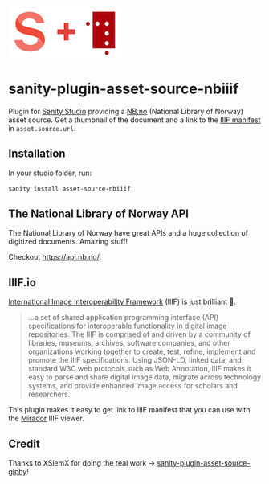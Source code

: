 ![Logo](./src/public/sanity_nb.png)

# sanity-plugin-asset-source-nbiiif

Plugin for [Sanity Studio](https://www.sanity.io) providing a [NB.no](https://nb.no) (National Library of Norway) asset source. Get a thumbnail of the document and a link to the [IIIF manifest](https://iiif.io/api/presentation/2.0/#introduction) in `asset.source.url`.

## Installation

In your studio folder, run:

```bash
sanity install asset-source-nbiiif
```

## The National Library of Norway API

The National Library of Norway have great APIs and a huge collection of digitized documents. Amazing stuff!

Checkout https://api.nb.no/. 

## IIIF.io

[International Image Interoperability Framework](https://iiif.io) (IIIF) is just brilliant 💯.

> ...a set of shared application programming interface (API) specifications for interoperable functionality in digital image repositories. The IIIF is comprised of and driven by a community of libraries, museums, archives, software companies, and other organizations working together to create, test, refine, implement and promote the IIIF specifications. Using JSON-LD, linked data, and standard W3C web protocols such as Web Annotation, IIIF makes it easy to parse and share digital image data, migrate across technology systems, and provide enhanced image access for scholars and researchers.

This plugin makes it easy to get link to IIIF manifest that you can use with the [Mirador](https://projectmirador.org/) IIIF viewer.

## Credit 

Thanks to XSlemX for doing the real work -> [sanity-plugin-asset-source-giphy](https://github.com/XSlemX/sanity-plugin-asset-source-giphy)! 

